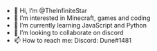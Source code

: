 - 👋 Hi, I’m @TheInfiniteStar
- 👀 I’m interested in Minecraft, games and coding
- 🌱 I’m currently learning JavaScript and Python
- 💞️ I’m looking to collaborate on discord
- 📫 How to reach me: Discord: Dune#1481

<!---
TheInfiniteStar/TheInfiniteStar is a ✨ special ✨ repository because its `README.md` (this file) appears on your GitHub profile.
You can click the Preview link to take a look at your changes.
--->

